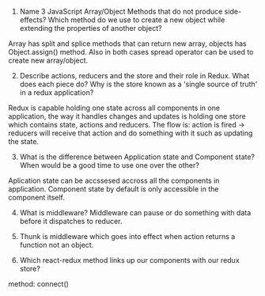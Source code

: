 1. Name 3 JavaScript Array/Object Methods that do not produce side-effects? Which method do we use to create a new object while extending the properties of another object?

Array has split and splice methods that can return new array, objects has Object.assign() method. Also in both cases spread operator can be used to create new array/object.

2. Describe actions, reducers and the store and their role in Redux. What does each piece do? Why is the store known as a 'single source of truth' in a redux application? 

Redux is capable holding one state across all components in one application, the way it handles changes and updates is holding one store which contains state, actions and reducers. The flow is: action is fired -> reducers will receive that action and do something with it such as updating the state.

3. What is the difference between Application state and Component state? When would be a good time to use one over the other?

Aplication state can be accssesed accross all the components in application. Component state by default is only accessible in the component itself.

4. What is middleware? 
 Middleware can pause or do something with data before it dispatches to reducer.
 
5. Thunk is middleware which goes into effect when action returns a function not an object.

6. Which react-redux method links up our components with our redux store?

method: connect()
